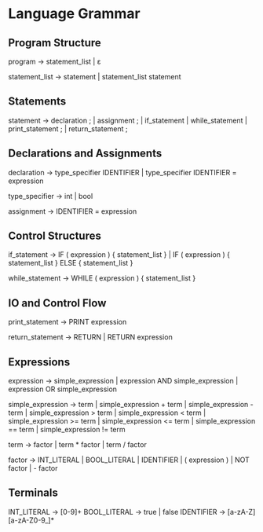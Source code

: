# Language Grammar

## Program Structure
program -> statement_list
| ε

statement_list -> statement
| statement_list statement

## Statements
statement -> declaration ;
| assignment ;
| if_statement
| while_statement
| print_statement ;
| return_statement ;

## Declarations and Assignments
declaration -> type_specifier IDENTIFIER
| type_specifier IDENTIFIER = expression

type_specifier -> int
| bool

assignment -> IDENTIFIER = expression

## Control Structures
if_statement -> IF ( expression ) { statement_list }
| IF ( expression ) { statement_list } ELSE { statement_list }

while_statement -> WHILE ( expression ) { statement_list }

## IO and Control Flow
print_statement -> PRINT expression

return_statement -> RETURN
| RETURN expression

## Expressions
expression -> simple_expression
| expression AND simple_expression
| expression OR simple_expression

simple_expression -> term
| simple_expression + term
| simple_expression - term
| simple_expression > term
| simple_expression < term
| simple_expression >= term
| simple_expression <= term
| simple_expression == term
| simple_expression != term

term -> factor
| term * factor
| term / factor

factor -> INT_LITERAL
| BOOL_LITERAL
| IDENTIFIER
| ( expression )
| NOT factor
| - factor

## Terminals
INT_LITERAL -> [0-9]+
BOOL_LITERAL -> true | false
IDENTIFIER -> [a-zA-Z][a-zA-Z0-9_]*